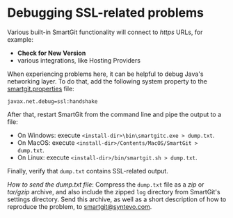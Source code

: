 # Debugging SSL-related problems

Various built-in SmartGit functionality will connect to *https* URLs, for example:

- **Check for New Version**
- various integrations, like Hosting Providers

When experiencing problems here, it can be helpful to debug Java's networking layer.
To do that, add the following system property to the [smartgit.properties](../Latest/System-Properties.md) file:

```
javax.net.debug=ssl:handshake
```
After that, restart SmartGit from the command line and pipe the output to a file:

- On Windows: execute `<install-dir>\bin\smartgitc.exe > dump.txt`.
- On MacOS: execute
  `<install-dir>/Contents/MacOS/SmartGit > dump.txt`.
- On Linux: execute `<install-dir>/bin/smartgit.sh > dump.txt`.

Finally, verify that `dump.txt` contains SSL-related output.

*How to send the dump.txt file*:
Compress the `dump.txt` file as a *zip* or *tar/gzip* archive, and also include the zipped `log` directory from SmartGit's settings directory.
Send this archive, as well as a short description of how to reproduce the problem, to <smartgit@syntevo.com>.
